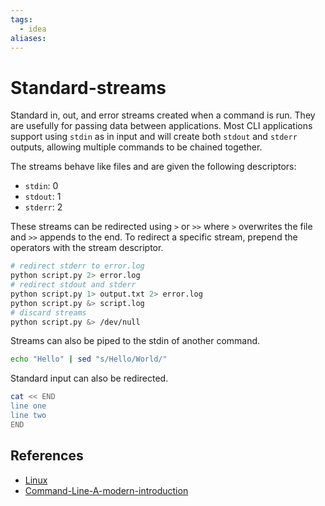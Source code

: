 ```yaml
---
tags:
  - idea
aliases:
---
```


# Standard-streams

Standard in, out, and error streams created when a command is run. They are usefully for passing data between applications.
Most CLI applications support using `stdin` as in input and will create both `stdout` and `stderr` outputs, allowing multiple commands to be chained together.

The streams behave like files and are given the following descriptors:

- `stdin`: 0
- `stdout`: 1
- `stderr`: 2

These streams can be redirected using `>` or `>>` where `>` overwrites the file and `>>` appends to the end.
To redirect a specific stream, prepend the operators with the stream descriptor.

```bash
# redirect stderr to error.log
python script.py 2> error.log
# redirect stdout and stderr
python script.py 1> output.txt 2> error.log
python script.py &> script.log
# discard streams
python script.py &> /dev/null
```

Streams can also be piped to the stdin of another command.

```bash
echo "Hello" | sed "s/Hello/World/"
```

Standard input can also be redirected.

```bash
cat << END
line one
line two
END
```

## References

- [Linux](Linux.md)
- [Command-Line-A-modern-introduction](Command-Line-A-modern-introduction.md)

